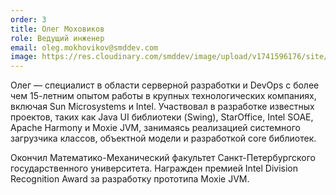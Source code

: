```yaml
---
order: 3
title: Олег Моховиков
role: Ведущий инженер
email: oleg.mokhovikov@smddev.com
image: https://res.cloudinary.com/smddev/image/upload/v1741596176/site/member/mokhovikov.jpg
---
```

Олег — специалист в области серверной разработки и DevOps с более чем 15-летним опытом работы в крупных технологических компаниях, включая Sun Microsystems и Intel. Участвовал в разработке известных проектов, таких как Java UI библиотеки (Swing), StarOffice, Intel SOAE, Apache Harmony и Moxie JVM, занимаясь реализацией системного загрузчика классов, объектной модели и разработкой core библиотек.

Окончил Математико-Механический факультет Санкт-Петербургского государственного университета. Награжден премией Intel Division Recognition Award за разработку прототипа Moxie JVM.
